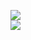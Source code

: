 [![](https://img.shields.io/badge/Made%20With-Github%20Spray-lightgrey.svg?style=for-the-badge&logo=github)](https://github.com/Annihil/github-spray#10285)  
[![](https://i.imgur.com/2DrTn0Z.gif)](https://github.com/Annihil/github-spray)